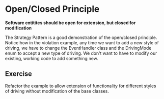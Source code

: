 # Open/Closed Principle

**Software entitites should be open for extension, but closed for modification**

The Strategy Pattern is a good demonstration of the open/closed principle. Notice how in the violation example, any time 
we want to add a new style of driving, we have to change the EventHandler class and the DrivingMode enum to accept a new 
type of driving. We don't want to have to modify our existing, working code to add something new. 

## Exercise

Refactor the example to allow extension of functionality for different styles of driving without modification of the 
base classes.